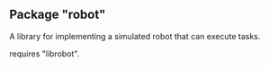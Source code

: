 ## Package "robot"
A library for implementing a simulated robot that can execute tasks.

requires "librobot".
